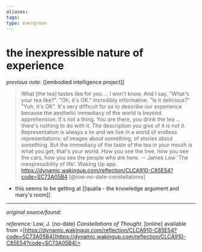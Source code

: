 ```yaml
---
aliases: 
tags: 
type: evergreen
---
```


# the inexpressible nature of experience

_previous note:_ [[embodied intelligence project]]

> What [the tea] tastes like for you ... I won't know. And I say, "What's your tea like?". "Oh, it's OK." Incredibly informative. "Is it delicious?" "Yuh, it's OK". It's very difficult for us to describe our experience because the aesthetic immediacy of the world is beyond apprehension. It's not a thing. You are there, you drink the tea ... there's nothing to do with it. The description you give of it is not it. Representation is always a lie and we live in a world of endless representations; of images about something, of stories about something. But the immediacy of the taste of the tea in your mouth is what you get; that's your world. How you see the tree, how you see the cars, how you see the people who are here. -- James Low 'The inexpressibility of life'. Waking Up app. <https://dynamic.wakingup.com/reflection/CLCA910-C85E54?code=SC73A05B4> [@low-no-date-constellations]

- this seems to be getting at [[qualia - the knowledge argument and mary's room]]

---

_original source/found:_ 

_reference:_ Low, J. (no-date) _Constellations of Thought_. [online] available from <[https://dynamic.wakingup.com/reflection/CLCA910-C85E54?code=SC73A05B4](https://dynamic.wakingup.com/reflection/CLCA910-C85E54?code=SC73A05B4)>



